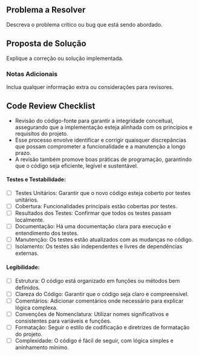 ## Problema a Resolver
Descreva o problema crítico ou bug que está sendo abordado.

## Proposta de Solução
Explique a correção ou solução implementada.

### Notas Adicionais
Inclua qualquer informação extra ou considerações para revisores.

## Code Review Checklist
- Revisão do código-fonte para garantir a integridade conceitual, assegurando que a implementação esteja alinhada com os princípios e requisitos do projeto. 
- Esse processo envolve identificar e corrigir quaisquer discrepâncias que possam comprometer a funcionalidade e a manutenção a longo prazo. 
- A revisão também promove boas práticas de programação, garantindo que o código seja eficiente, legível e sustentável.

#### Testes e Testabilidade:
- [ ] Testes Unitários: Garantir que o novo código esteja coberto por testes unitários.
- [ ] Cobertura: Funcionalidades principais estão cobertas por testes.
- [ ] Resultados dos Testes: Confirmar que todos os testes passam localmente.
- [ ] Documentação: Há uma documentação clara para execução e entendimento dos testes.
- [ ] Manutenção: Os testes estão atualizados com as mudanças no código.
- [ ] Isolamento: Os testes são independentes e livres de dependências externas.

#### Legibilidade:
- [ ] Estrutura: O código está organizado em funções ou métodos bem definidos.
- [ ] Clareza do Código: Garantir que o código seja claro e compreensível.
- [ ] Comentários: Adicionar comentários onde necessário para explicar lógica complexa.
- [ ] Convenções de Nomenclatura: Utilizar nomes significativos e consistentes para variáveis e funções.
- [ ] Formatação: Seguir o estilo de codificação e diretrizes de formatação do projeto.
- [ ] Complexidade: O código é fácil de seguir, com lógica simples e aninhamento mínimo.
